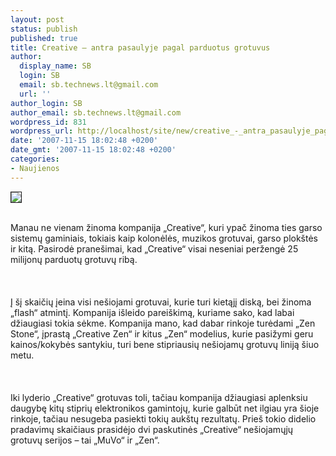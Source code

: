 ```yaml
---
layout: post
status: publish
published: true
title: Creative – antra pasaulyje pagal parduotus grotuvus
author:
  display_name: SB
  login: SB
  email: sb.technews.lt@gmail.com
  url: ''
author_login: SB
author_email: sb.technews.lt@gmail.com
wordpress_id: 831
wordpress_url: http://localhost/site/new/creative_-_antra_pasaulyje_pagal_parduotus_grotuvus/
date: '2007-11-15 18:02:48 +0200'
date_gmt: '2007-11-15 18:02:48 +0200'
categories:
- Naujienos
---
```

<div class="imgright"><img src="http://tbn0.google.com/images?q=tbn:zLPgKcs70HI20M:http://technabob.com/blog/wp-content/uploads/2007/05/zen_stone.jpg" border="1"></div>
<p><br>Manau ne vienam žinoma kompanija „Creative“, kuri ypač žinoma ties garso sistemų gaminiais, tokiais kaip kolonėlės, muzikos grotuvai, garso plokštės ir kitą. Pasirodė pranešimai, kad „Creative“ visai neseniai peržengė 25 milijonų parduotų grotuvų ribą.<br />
<br><br />
<br>Į šį skaičių įeina visi nešiojami grotuvai, kurie turi kietąjį diską, bei žinoma „flash“ atmintį. Kompanija išleido pareiškimą, kuriame sako, kad labai džiaugiasi tokia sėkme. Kompanija mano, kad dabar rinkoje turėdami „Zen Stone“, įprastą „Creative Zen“ ir kitus „Zen“ modelius, kurie pasižymi geru kainos/kokybės santykiu, turi bene stipriausių nešiojamų grotuvų liniją šiuo metu.<br />
<br><br />
<br>Iki lyderio „Creative“ grotuvas toli, tačiau kompanija džiaugiasi aplenksiu daugybę kitų stiprių elektronikos gamintojų, kurie galbūt net ilgiau yra šioje rinkoje, tačiau nesugeba pasiekti tokių aukštų rezultatų. Prieš tokio didelio pradavimų skaičiaus prasidėjo dvi paskutinės „Creative“ nešiojamųjų grotuvų serijos – tai „MuVo“ ir „Zen“.<br />
<br></p>
